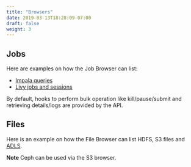 ```yaml
---
title: "Browsers"
date: 2019-03-13T18:28:09-07:00
draft: false
weight: 3
---
```


## Jobs

Here are examples on how the Job Browser can list:

* [Impala queries](https://issues.cloudera.org/browse/HUE-7420)
* [Livy jobs and sessions](https://issues.cloudera.org/browse/HUE-6908)

By default, hooks to perform bulk operation like kill/pause/submit and retrieving details/logs are provided by the API.

## Files
Here is an example on how the File Browser can list HDFS, S3 files and [ADLS](https://issues.cloudera.org/browse/HUE-7248).

**Note** Ceph can be used via the S3 browser.
